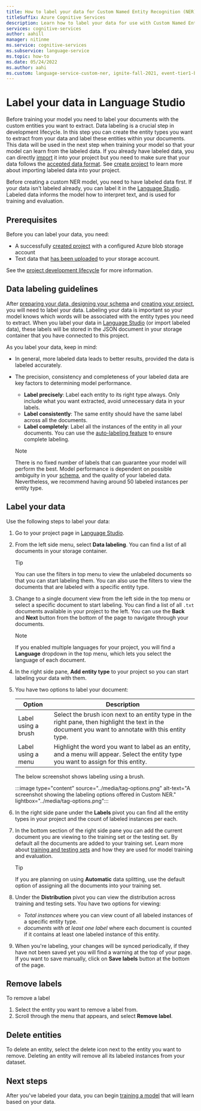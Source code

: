 ```yaml
---
title: How to label your data for Custom Named Entity Recognition (NER)
titleSuffix: Azure Cognitive Services
description: Learn how to label your data for use with Custom Named Entity Recognition (NER).
services: cognitive-services
author: aahill
manager: nitinme
ms.service: cognitive-services
ms.subservice: language-service
ms.topic: how-to
ms.date: 05/24/2022
ms.author: aahi
ms.custom: language-service-custom-ner, ignite-fall-2021, event-tier1-build-2022
---
```


# Label your data in Language Studio

Before training your model you need to label your documents with the custom entities you want to extract. Data labeling is a crucial step in development lifecycle. In this step you can create the entity types you want to extract from your data and label these entities within your documents. This data will be used in the next step when training your model so that your model can learn from the labeled data. If you already have labeled data, you can directly [import](create-project.md#import-project) it into your project but you need to make sure that your data follows the [accepted data format](../concepts/data-formats.md). See [create project](create-project.md#import-project) to learn more about importing labeled data into your project.

Before creating a custom NER model, you need to have labeled data first. If your data isn't labeled already, you can label it in the [Language Studio](https://aka.ms/languageStudio). Labeled data informs the model how to interpret text, and is used for training and evaluation.

## Prerequisites

Before you can label your data, you need:

* A successfully [created project](create-project.md) with a configured Azure blob storage account
* Text data that [has been uploaded](design-schema.md#data-preparation) to your storage account.

See the [project development lifecycle](../overview.md#project-development-lifecycle) for more information.

## Data labeling guidelines

After [preparing your data, designing your schema](design-schema.md) and [creating your project](create-project.md), you will need to label your data. Labeling your data is important so your model knows which words will be associated with the entity types you need to extract. When you label your data in [Language Studio](https://aka.ms/languageStudio) (or import labeled data), these labels will be stored in the JSON document in your storage container that you have connected to this project. 

As you label your data, keep in mind:

* In general, more labeled data leads to better results, provided the data is labeled accurately.

* The precision, consistency and completeness of your labeled data are key factors to determining model performance. 

    * **Label precisely**: Label each entity to its right type always. Only include what you want extracted, avoid unnecessary data in your labels.
    * **Label consistently**:  The same entity should have the same label across all the documents.
    * **Label completely**: Label all the instances of the entity in all your documents. You can use the [auto-labeling feature](use-autotagging.md) to ensure complete labeling.

   > [!NOTE]
   > There is no fixed number of labels that can guarantee your model will perform the best. Model performance is dependent on possible ambiguity in your [schema](design-schema.md), and the quality of your labeled data. Nevertheless, we recommend having around 50 labeled instances per entity type.

## Label your data

Use the following steps to label your data:

1. Go to your project page in [Language Studio](https://aka.ms/languageStudio).

2. From the left side menu, select **Data labeling**. You can find a list of all documents in your storage container.

    <!--:::image type="content" source="../media/tagging-files-view.png" alt-text="A screenshot showing the Language Studio screen for labeling data." lightbox="../media/tagging-files-view.png":::-->

    >[!TIP]
    > You can use the filters in top menu to view the unlabeled documents so that you can start labeling them.
    > You can also use the filters to view the documents that are labeled with a specific entity type.

3. Change to a single document view from the left side in the top menu or select a specific document to start labeling. You can find a list of all `.txt` documents available in your project to the left. You can use the **Back** and **Next** button from the bottom of the page to navigate through your documents.

    > [!NOTE]
    > If you enabled multiple languages for your project, you will find a **Language** dropdown in the top menu, which lets you select the language of each document.

4. In the right side pane, **Add entity type** to your project so you can start labeling your data with them.

    <!--:::image type="content" source="../media/tag-1.png" alt-text="A screenshot showing complete data labeling." lightbox="../media/tag-1.png":::-->

6. You have two options to label your document:
    
    |Option |Description  |
    |---------|---------|
    |Label using a brush     | Select the brush icon next to an entity type in the right pane, then highlight the text in the document you want to annotate with this entity type.           |
    |Label using a menu    | Highlight the word you want to label as an entity, and a menu will appear. Select the entity type you want to assign for this entity.        |
    
    The below screenshot shows labeling using a brush.
    
    :::image type="content" source="../media/tag-options.png" alt-text="A screenshot showing the labeling options offered in Custom NER." lightbox="../media/tag-options.png":::
    
6. In the right side pane under the **Labels** pivot you can find all the entity types in your project and the count of labeled instances per each.

6. In the bottom section of the right side pane you can add the current document you are viewing to the training set or the testing set. By default all the documents are added to your training set. Learn more about [training and testing sets](train-model.md#data-splitting) and how they are used for model training and evaluation.

    > [!TIP]
    > If you are planning on using **Automatic** data splitting, use the default option of assigning all the documents into your training set.

7. Under the **Distribution** pivot you can view the distribution across training and testing sets. You have two options for viewing:
   * *Total instances* where you can view count of all labeled instances of a specific entity type.
   * *documents with at least one label* where each document is counted if it contains at least one labeled instance of this entity.
  
7. When you're labeling, your changes will be synced periodically, if they have not been saved yet you will find a warning at the top of your page. If you want to save manually, click on **Save labels** button at the bottom of the page.

## Remove labels

To remove a label

1. Select the entity you want to remove a label from.
2. Scroll through the menu that appears, and select **Remove label**.

## Delete entities

To delete an entity, select the delete icon next to the entity you want to remove. Deleting an entity will remove all its labeled instances from your dataset.

## Next steps

After you've labeled your data, you can begin [training a model](train-model.md) that will learn based on your data.
